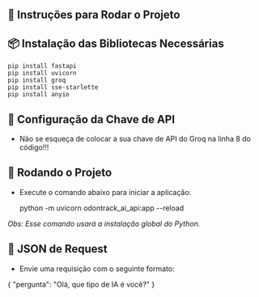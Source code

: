 ## 📄 Instruções para Rodar o Projeto
## 📦 Instalação das Bibliotecas Necessárias

    pip install fastapi
    pip install uvicorn
    pip install groq
    pip install sse-starlette
    pip install anyio

## 🔑 Configuração da Chave de API
- Não se esqueça de colocar a sua chave de API do Groq na linha 8 do código!!!

## 🚀 Rodando o Projeto
- Execute o comando abaixo para iniciar a aplicação:

    python -m uvicorn odontrack_ai_api:app --reload

*Obs: Esse comando usará a instalação global do Python.*

## 📡 JSON de Request
- Envie uma requisição com o seguinte formato:

{
    "pergunta": "Olá, que tipo de IA é você?"
}
